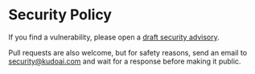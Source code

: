 # Security Policy

If you find a vulnerability, please open a [draft security advisory](https://github.com/kudoai/duckduckgpt/security/advisories/new).

Pull requests are also welcome, but for safety reasons, send an email to security@kudoai.com and wait for a response before making it public.
